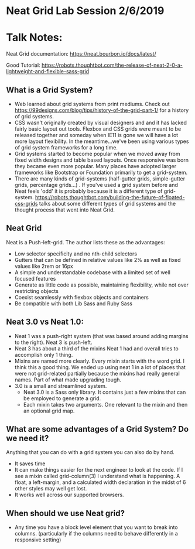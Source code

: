 # Neat Grid Lab Session 2/6/2019

# Talk Notes:
Neat Grid documentation: https://neat.bourbon.io/docs/latest/

Good Tutorial:
https://robots.thoughtbot.com/the-release-of-neat-2-0-a-lightweight-and-flexible-sass-grid

## What is a Grid System?
* Web learned about grid systems from print mediums.  Check out  https://99designs.com/blog/tips/history-of-the-grid-part-1/ for a history of grid systems.
* CSS wasn't originally created by visual designers and and it has lacked fairly basic layout out tools.  Flexbox and CSS grids were meant to be released together and someday when IE11 is gone we will have a lot more layout flexibility.  In the meantime...we've been using various types of grid system frameworks for a long time.
* Grid systems started to become popular when we moved away from fixed width designs and table based layouts.  Once responsive was born they became even more popular.  Many places have adopted larger frameworks like Bootstrap or Foundation primarily to get a grid-system.
* There are many kinds of grid-systems  (half-gutter grids, simple-gutter grids, percentage grids...) .  If you've used a grid system before and Neat feels 'odd' it is probably because it is a different type of grid-system.  https://robots.thoughtbot.com/building-the-future-of-floated-css-grids talks about some different types of grid systems and the thought process that went into Neat Grid.
## Neat Grid
Neat is a Push-left-grid.  The author lists these as the advantages:
* Low selector specificity and no nth-child selectors
* Gutters that can be defined in relative values like 2% as well as fixed values like 2rem or 16px
* A simple and understandable codebase with a limited set of well focused features
* Generate as little code as possible, maintaining flexibility, while not over restricting objects
* Coexist seamlessly with flexbox objects and containers
* Be compatible with both Lib Sass and Ruby Sass
## Neat 3.0 vs Neat 1.0:
* Neat 1 was a push-right system (that was based around adding margins to the right).  Neat 3 is push-left.
* Neat 3 has about a third of the mixins Neat 1 had and overall tries to accomplish only 1 thing.
* Mixins are named more clearly.  Every mixin starts with the word grid. I think this a good thing.  We ended up using neat 1 in a lot of places that were not grid-related partially because the mixins had really general names.  Part of what made upgrading tough.
* 3.0 is a small and streamlined system.
    * Neat 3.0 is a Sass only library.  It contains just a few mixins that can be employed to generate a grid.
    * Each mixin takes two arguments.  One relevant to the mixin and then an optional grid map.
## What are some advantages of a Grid System?   Do we need it?
 Anything that you can do with a grid system you can also do by hand.
* It saves time
* It can make things easier for the next engineer to look at the code. If I see a mixin called grid-column(3) I understand what is happening.  A float, a left-margin, and a calculated width declaration in the midst of 6 other styles may well get lost.
* It works well across our supported browsers.
## When should we use Neat grid?
* Any time you have a block level element that you want to break into columns. (particularly if the columns need to behave differently in a responsive setting)
